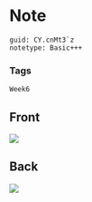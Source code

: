 # Note
```
guid: CY.cnMt3`z
notetype: Basic+++
```

### Tags
```
Week6
```

## Front
<img src="paste-40677fb4fbbf2d49e2664e7634c1e1b5f623cfb9.jpg">

## Back
<img src="paste-f071da32aba2c36ade83fb47d05fdde1fbd1e761.jpg">

